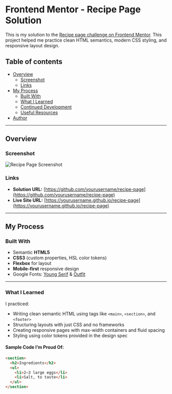 # Frontend Mentor - Recipe Page Solution

This is my solution to the [Recipe page challenge on Frontend Mentor](https://www.frontendmentor.io/challenges/recipe-page-KiTsR8QQKm). This project helped me practice clean HTML semantics, modern CSS styling, and responsive layout design.

## Table of contents

- [Overview](#overview)
  - [Screenshot](#screenshot)
  - [Links](#links)
- [My Process](#my-process)
  - [Built With](#built-with)
  - [What I Learned](#what-i-learned)
  - [Continued Development](#continued-development)
  - [Useful Resources](#useful-resources)
- [Author](#author)

---

## Overview

### Screenshot

![Recipe Page Screenshot](./screenshot.jpg)

### Links

- **Solution URL:** [https://github.com/yourusername/recipe-page](https://github.com/yourusername/recipe-page)
- **Live Site URL:** [https://yourusername.github.io/recipe-page](https://yourusername.github.io/recipe-page)

---

## My Process

### Built With

- Semantic **HTML5**
- **CSS3** (custom properties, HSL color tokens)
- **Flexbox** for layout
- **Mobile-first** responsive design
- Google Fonts: [Young Serif](https://fonts.google.com/specimen/Young+Serif) & [Outfit](https://fonts.google.com/specimen/Outfit)

---

### What I Learned

I practiced:

- Writing clean semantic HTML using tags like `<main>`, `<section>`, and `<footer>`
- Structuring layouts with just CSS and no frameworks
- Creating responsive pages with max-width containers and fluid spacing
- Styling using color tokens provided in the design spec

#### Sample Code I’m Proud Of:

```html
<section>
  <h2>Ingredients</h2>
  <ul>
    <li>2–3 large eggs</li>
    <li>Salt, to taste</li>
  </ul>
</section>
